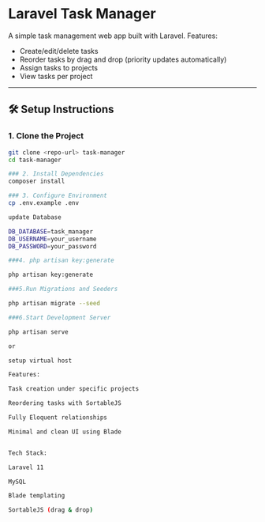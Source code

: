 # Laravel Task Manager

A simple task management web app built with Laravel. Features:

- Create/edit/delete tasks
- Reorder tasks by drag and drop (priority updates automatically)
- Assign tasks to projects
- View tasks per project

---

## 🛠 Setup Instructions

### 1. Clone the Project

```bash
git clone <repo-url> task-manager
cd task-manager

### 2. Install Dependencies
composer install

### 3. Configure Environment
cp .env.example .env

update Database 

DB_DATABASE=task_manager
DB_USERNAME=your_username
DB_PASSWORD=your_password

###4. php artisan key:generate

php artisan key:generate

###5.Run Migrations and Seeders

php artisan migrate --seed

###6.Start Development Server

php artisan serve

or 

setup virtual host 

Features:

Task creation under specific projects

Reordering tasks with SortableJS

Fully Eloquent relationships

Minimal and clean UI using Blade


Tech Stack:

Laravel 11

MySQL

Blade templating

SortableJS (drag & drop)